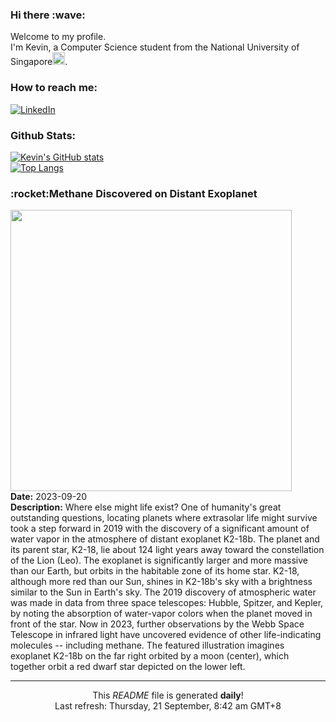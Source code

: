 <h3>Hi there :wave:</h3>

Welcome to my profile.   
I'm Kevin, a Computer Science student from the National University of Singapore<img src="https://img.icons8.com/color/96/000000/singapore-circular.png" width="20px"/>.</p>

<h3>How to reach me: </h3>
<a href="https://www.linkedin.com/in/kevin-foong/"><img alt="LinkedIn" src="https://img.shields.io/badge/linkedin-%230077B5.svg?&style=for-the-badge&logo=linkedin&logoColor=white" /></a> 

<h3>Github Stats: </h3> 

[![Kevin's GitHub stats](https://github-readme-stats.vercel.app/api?username=kevin9foong&theme=tokyonight)](https://github.com/anuraghazra/github-readme-stats) <br/>
[![Top Langs](https://github-readme-stats.vercel.app/api/top-langs/?username=kevin9foong&layout=compact&theme=tokyonight)](https://github.com/anuraghazra/github-readme-stats)

<h3>:rocket:Methane Discovered on Distant Exoplanet</h3> 
<img width="450" src="https:&#x2F;&#x2F;apod.nasa.gov&#x2F;apod&#x2F;image&#x2F;2309&#x2F;ExoplanetJ2_Jabakenji_5940.jpg" /><br/>
<b>Date:</b> 2023-09-20<br/>
<b>Description:</b> Where else might life exist?  One of humanity&#39;s great outstanding questions, locating planets where extrasolar life might survive took a step forward in 2019 with the discovery of a significant amount of water vapor in the atmosphere of distant exoplanet K2-18b. The planet and its parent star, K2-18, lie about 124 light years away toward the constellation of the Lion (Leo). The exoplanet is significantly larger and more massive than our Earth, but orbits in the habitable zone of its home star. K2-18, although more red than our Sun, shines in K2-18b&#39;s sky with a brightness similar to the Sun in Earth&#39;s sky.  The 2019 discovery of atmospheric water was made in data from three space telescopes: Hubble, Spitzer, and Kepler, by noting the absorption of water-vapor colors when the planet moved in front of the star.  Now in 2023, further observations by the Webb Space Telescope in infrared light have uncovered evidence of other life-indicating molecules -- including methane.  The featured illustration imagines exoplanet K2-18b on the far right orbited by a moon (center), which together orbit a red dwarf star depicted on the lower left.<br/>

------------
<p align="center">This <i>README</i> file is generated <b>daily</b>!</br>
Last refresh: Thursday, 21 September, 8:42 am GMT+8<br />